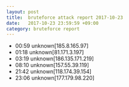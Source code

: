 ```yaml
---
layout: post
title:  bruteforce attack report 2017-10-23
date:   2017-10-23 23:59:59 +09:00
category: bruteforce report
---
```


* 00:59 unknown[185.8.165.97]
* 01:18 unknown[81.171.3.197]
* 03:19 unknown[186.135.171.219]
* 08:10 unknown[157.55.39.119]
* 21:42 unknown[118.174.39.154]
* 23:06 unknown[177.179.98.220]

